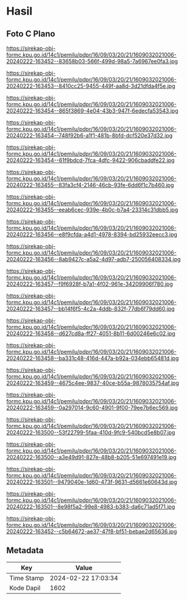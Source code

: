 # Hasil

## Foto C Plano

https://sirekap-obj-formc.kpu.go.id/14c1/pemilu/pdpr/16/09/03/20/21/1609032021006-20240222-163452--83658b03-566f-499d-98a5-7a6967ee0fa3.jpg

https://sirekap-obj-formc.kpu.go.id/14c1/pemilu/pdpr/16/09/03/20/21/1609032021006-20240222-163453--8410cc25-9455-449f-aa8d-3d21dfda4f5e.jpg

https://sirekap-obj-formc.kpu.go.id/14c1/pemilu/pdpr/16/09/03/20/21/1609032021006-20240222-163454--865f3869-4e04-43b3-947f-6edecfa53543.jpg

https://sirekap-obj-formc.kpu.go.id/14c1/pemilu/pdpr/16/09/03/20/21/1609032021006-20240222-163454--748f92b6-a1f1-481b-8bfd-dcf520e37d32.jpg

https://sirekap-obj-formc.kpu.go.id/14c1/pemilu/pdpr/16/09/03/20/21/1609032021006-20240222-163454--61f9bdcd-7fca-4dfc-9422-906cbaddfe22.jpg

https://sirekap-obj-formc.kpu.go.id/14c1/pemilu/pdpr/16/09/03/20/21/1609032021006-20240222-163455--83fa3cf4-2146-46cb-93fe-6dd6f1c7b460.jpg

https://sirekap-obj-formc.kpu.go.id/14c1/pemilu/pdpr/16/09/03/20/21/1609032021006-20240222-163455--eeab6cec-939e-4b0c-b7a4-23314c31dbb5.jpg

https://sirekap-obj-formc.kpu.go.id/14c1/pemilu/pdpr/16/09/03/20/21/1609032021006-20240222-163456--e8f9cfda-a4d1-4978-8394-bd25932eecc3.jpg

https://sirekap-obj-formc.kpu.go.id/14c1/pemilu/pdpr/16/09/03/20/21/1609032021006-20240222-163456--8ab9427c-a5a2-4d97-adb7-250056408334.jpg

https://sirekap-obj-formc.kpu.go.id/14c1/pemilu/pdpr/16/09/03/20/21/1609032021006-20240222-163457--f9f6928f-b7a1-4f02-961e-34209906f780.jpg

https://sirekap-obj-formc.kpu.go.id/14c1/pemilu/pdpr/16/09/03/20/21/1609032021006-20240222-163457--bb14f6f5-4c2a-4ddb-832f-77db6f79dd60.jpg

https://sirekap-obj-formc.kpu.go.id/14c1/pemilu/pdpr/16/09/03/20/21/1609032021006-20240222-163458--d627cd8a-ff27-4051-8b11-6d00246e6c02.jpg

https://sirekap-obj-formc.kpu.go.id/14c1/pemilu/pdpr/16/09/03/20/21/1609032021006-20240222-163458--ba331c48-416d-447a-b92a-034ebb65481d.jpg

https://sirekap-obj-formc.kpu.go.id/14c1/pemilu/pdpr/16/09/03/20/21/1609032021006-20240222-163459--4675c4ee-9837-40ce-b55a-9878035754af.jpg

https://sirekap-obj-formc.kpu.go.id/14c1/pemilu/pdpr/16/09/03/20/21/1609032021006-20240222-163459--0a297014-9c60-4901-9f00-79ee7b6ec569.jpg

https://sirekap-obj-formc.kpu.go.id/14c1/pemilu/pdpr/16/09/03/20/21/1609032021006-20240222-163500--53f22799-5faa-410d-9fc9-540bcd5e8b07.jpg

https://sirekap-obj-formc.kpu.go.id/14c1/pemilu/pdpr/16/09/03/20/21/1609032021006-20240222-163500--a3e49d91-827e-48b8-b205-51e697491e19.jpg

https://sirekap-obj-formc.kpu.go.id/14c1/pemilu/pdpr/16/09/03/20/21/1609032021006-20240222-163501--9479040e-1d60-473f-9631-d5661e60643d.jpg

https://sirekap-obj-formc.kpu.go.id/14c1/pemilu/pdpr/16/09/03/20/21/1609032021006-20240222-163501--8e98f5a2-99e8-4983-b383-da6c71ad5f71.jpg

https://sirekap-obj-formc.kpu.go.id/14c1/pemilu/pdpr/16/09/03/20/21/1609032021006-20240222-163452--c5b64672-ae37-47f8-bf51-bebae2d65636.jpg


## Metadata

| Key        | Value               |
| ---------- | ------------------- |
| Time Stamp | 2024-02-22 17:03:34 |
| Kode Dapil | 1602                |



